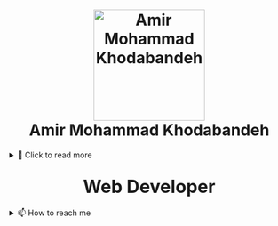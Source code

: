<!-- Header with Fading Text -->
<h1 align="center">
  <img src="your-profile-image-url" alt="Amir Mohammad Khodabandeh" width="200" height="200"><br>
  <b>Amir Mohammad Khodabandeh</b>
</h1>

<!-- Fading Introduction -->
<p align="center">
  <details>
    <summary>👋 Click to read more</summary>
    Welcome to my GitHub profile. I'm a web developer who's passionate about creating amazing web experiences. I'm constantly exploring new technologies and pushing the boundaries of what's possible. Let's build something incredible together!
  </details>
</p>

<!-- Developer Status with Larger Font and Fading Text -->
<h2 align="center">
  <b>
    <span style="font-size: 32px;">Web Developer</span>
  </b>
</h2>

<!-- Contact Information with Fading Text -->
<p align="center">
  <details>
    <summary>📫 How to reach me</summary>
    You can connect with me on [![LinkedIn](https://img.shields.io/badge/LinkedIn-Amir%20Mohammad%20Khodabandeh-blue)](https://www.linkedin.com/in/amir-mohammad-khodabandeh). Feel free to send a message—I'd love to chat!
  </details>
</p>
